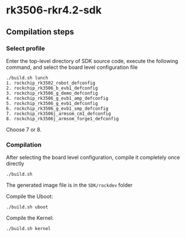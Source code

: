 # rk3506-rkr4.2-sdk


## Compilation steps

### Select profile

Enter the top-level directory of SDK source code, execute the following command, and select the board level configuration file

```
./build.sh lunch
1. rockchip_rk3502_robot_defconfig
2. rockchip_rk3506_b_evb1_defconfig
3. rockchip_rk3506_g_demo_defconfig
4. rockchip_rk3506_g_evb1_amp_defconfig
5. rockchip_rk3506_g_evb1_defconfig
6. rockchip_rk3506_g_evb1_smp_defconfig
7. rockchip_rk3506j_armsom_cm1_defconfig
8. rockchip_rk3506j_armsom_forge1_defconfig
```

Choose 7 or 8.



### Compilation

After selecting the board level configuration, compile it completely once directly

```
./build.sh
```

The generated image file is in the `SDK/rockdev` folder

Compile the Uboot:

```
./build.sh uboot
```

Compile the Kernel:

```
./build.sh kernel
```

